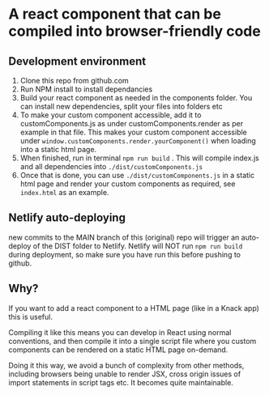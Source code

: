 # A react component that can be compiled into browser-friendly code

## Development environment
1. Clone this repo from github.com
2. Run NPM install to install dependancies
3. Build your react component as needed in the components folder. You can install new dependencies, split your files into folders etc
4. To make your custom component accessible, add it to customComponents.js as under customComponents.render as per example in that file. This makes your custom component accessible under `window.customComponents.render.yourComponent()` when loading into a static html page.
4. When finished, run in terminal `npm run build` . This will compile index.js and all dependencies into `./dist/customComponents.js`
5. Once that is done, you can use `./dist/customComponents.js` in a static html page and render your custom components as required, see `index.html` as an example.

## Netlify auto-deploying
new commits to the MAIN branch of this (original) repo will trigger an auto-deploy of the DIST folder to Netlify.
Netlify will NOT run `npm run build` during deployment, so make sure you have run this before pushing to github.

## Why?
If you want to add a react component to a HTML page (like in a Knack app) this is useful.

Compiling it like this means you can develop in React using normal conventions, and then compile it into a single script file where you custom components can be rendered on a static HTML page on-demand.

Doing it this way, we avoid a bunch of complexity from other methods, including browsers being unable to render JSX, cross origin issues of import statements in script tags etc. It becomes quite maintainable.
